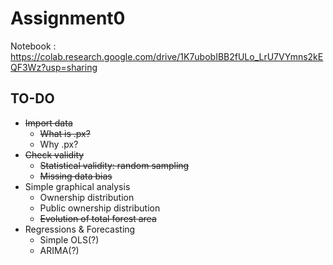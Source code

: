 # Assignment0
Notebook : https://colab.research.google.com/drive/1K7ubobIBB2fULo_LrU7VYmns2kEQF3Wz?usp=sharing 
## TO-DO
- ~~Import data~~
  - ~~What is .px?~~
  - Why .px?
- ~~Check validity~~
  - ~~Statistical validity: random sampling~~
  - ~~Missing data bias~~
- Simple graphical analysis
  - Ownership distribution
  - Public ownership distribution
  - ~~Evolution of total forest area~~
- Regressions & Forecasting
  - Simple OLS(?)
  - ARIMA(?)
